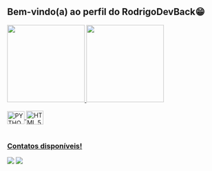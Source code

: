 ## Bem-vindo(a) ao perfil do RodrigoDevBack😁

 <div>
   <a href="https://github.com/RodrigoDevBack">
   <img height="180em" src="https://github-readme-stats.vercel.app/api?username=RodrigoDevBack&show_icons=true&theme=tokyonight&include_all_commits=true&count_private=true"/>
   <img height="180em" src="https://github-readme-stats.vercel.app/api/top-langs/?username=RodrigoDevBack&layout=compact&langs_count=6&theme=tokyonight"/>
</div>
    
<div style="display: inline_block"><br>
  <img align="center" alt="PYTHON" height="30" width="40" src="https://cdn.jsdelivr.net/gh/devicons/devicon/icons/python/python-original.svg">
  <img align="center" alt="HTML 5" height="32" width="40" src="https://img.icons8.com/?size=100&id=20909&format=png&color=000000">
</div>
 
<br>
 
### Contatos disponíveis!
 
<div> 
  <a href="https://instagram.com/rodrigo_rmst" target="_blank"><img src="https://img.shields.io/badge/-Instagram-%23E4405F?style=for-the-badge&logo=instagram&logoColor=white" target="_blank"></a>
  <a href = "mailto:rodrigomoraes3040@gmail.com"><img src="https://img.shields.io/badge/-Gmail-%23333?style=for-the-badge&logo=gmail&logoColor=white" target="_blank"></a>
</div>
